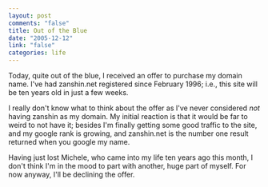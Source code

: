 ```yaml
--- 
layout: post
comments: "false"
title: Out of the Blue
date: "2005-12-12"
link: "false"
categories: life
---
```

Today, quite out of the blue, I received an offer to purchase my domain name. I've had zanshin.net registered since February 1996; i.e., this site will be ten years old in just a few weeks.

I really don't know what to think about the offer as I've never considered <em>not</em> having zanshin as my domain. My initial reaction is that it would be far to weird to not have it; besides I'm finally getting some good traffic to the site, and my google rank is growing, and zanshin.net is the number one result returned when you google my name.

Having just lost Michele, who came into my life ten years ago this month, I don't think I'm in the mood to part with another, huge part of myself. For now anyway, I'll be declining the offer.
